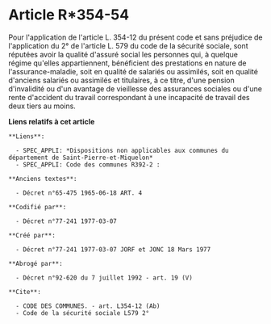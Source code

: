 # Article R*354-54

Pour l'application de l'article L. 354-12 du présent code et sans préjudice de l'application du 2° de l'article L. 579 du
code de la sécurité sociale, sont réputées avoir la qualité d'assuré social les personnes qui, à quelque régime qu'elles
appartiennent, bénéficient des prestations en nature de l'assurance-maladie, soit en qualité de salariés ou assimilés, soit
en qualité d'anciens salariés ou assimilés et titulaires, à ce titre, d'une pension d'invalidité ou d'un avantage de
vieillesse des assurances sociales ou d'une rente d'accident du travail correspondant à une incapacité de travail des deux
tiers au moins.

**Liens relatifs à cet article**

	**Liens**:

	  - SPEC_APPLI: *Dispositions non applicables aux communes du département de Saint-Pierre-et-Miquelon*
	  - SPEC_APPLI: Code des communes R392-2 :

	**Anciens textes**:

	  - Décret n°65-475 1965-06-18 ART. 4

	**Codifié par**:

	  - Décret n°77-241 1977-03-07

	**Créé par**:

	  - Décret n°77-241 1977-03-07 JORF et JONC 18 Mars 1977

	**Abrogé par**:

	  - Décret n°92-620 du 7 juillet 1992 - art. 19 (V)

	**Cite**:

	  - CODE DES COMMUNES. - art. L354-12 (Ab)
	  - Code de la sécurité sociale L579 2°
